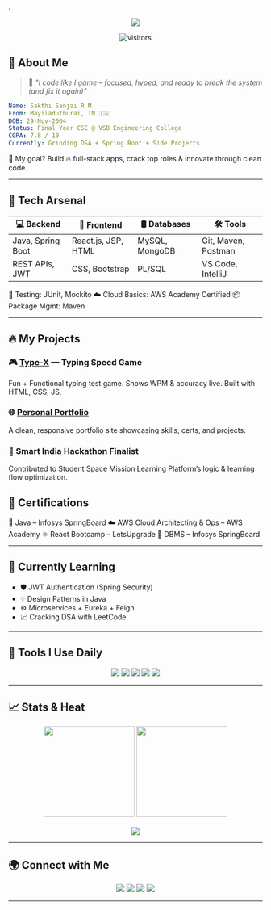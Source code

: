 .



<!-- HEADER: Animated style intro with glass UI vibe -->
<div align="center">

<img src="https://readme-typing-svg.herokuapp.com?font=Fira+Code&size=26&duration=3000&pause=800&color=F7941D&center=true&vCenter=true&width=435&lines=Yo!+I'm+Sakthi+Sanjai+R+M;Final+Year+CSE+Student+%F0%9F%8E%93;Java+Full+Stack+Dev+%F0%9F%94%A5;Problem+Solver+%F0%9F%A7%A0;DSA+Grind+is+Real+%F0%9F%94%AA" />

![visitors](https://komarev.com/ghpvc/?username=SAKTHISANJAIRM&label=PROFILE+VIEWS&color=0e75b6&style=flat)

</div>


## 🌟 About Me

> 💬 *"I code like I game – focused, hyped, and ready to break the system (and fix it again)"*

```yaml
Name: Sakthi Sanjai R M
From: Mayiladuthurai, TN 🇮🇳
DOB: 29-Nov-2004
Status: Final Year CSE @ VSB Engineering College
CGPA: 7.8 / 10
Currently: Grinding DSA + Spring Boot + Side Projects
```

🎯 My goal? Build 🔥 full-stack apps, crack top roles & innovate through clean code.

---
## 🚀 Tech Arsenal

| 💻 Backend        | 🎨 Frontend         | 🛢️ Databases  | 🛠️ Tools           |
| ----------------- | ------------------- | -------------- | ------------------- |
| Java, Spring Boot | React.js, JSP, HTML | MySQL, MongoDB | Git, Maven, Postman |
| REST APIs, JWT    | CSS, Bootstrap      | PL/SQL         | VS Code, IntelliJ   |

🧪 Testing: JUnit, Mockito
☁️ Cloud Basics: AWS Academy Certified
📦 Package Mgmt: Maven

---

## 🔥 My Projects

### 🎮 [Type-X](https://sakthisanjairm.github.io/Type--X/) — Typing Speed Game


Fun + Functional typing test game. Shows WPM & accuracy live. Built with HTML, CSS, JS.


### 🌐 [Personal Portfolio](https://sakthisanjairm.github.io/Portfolio/)


A clean, responsive portfolio site showcasing skills, certs, and projects.




### 🧠 Smart India Hackathon Finalist


Contributed to Student Space Mission Learning Platform’s logic & learning flow optimization.



## 📜 Certifications

🧠 Java – Infosys SpringBoard
☁️ AWS Cloud Architecting & Ops – AWS Academy
⚛️ React Bootcamp – LetsUpgrade
💾 DBMS – Infosys SpringBoard

---

## 🧠 Currently Learning

* 🛡️ JWT Authentication (Spring Security)
* 💡 Design Patterns in Java
* ⚙️ Microservices + Eureka + Feign
* 📈 Cracking DSA with LeetCode

---

## 🧰 Tools I Use Daily

<p align="center">
  <img src="https://img.shields.io/badge/Java-%23ED8B00.svg?style=for-the-badge&logo=openjdk&logoColor=white"/>
  <img src="https://img.shields.io/badge/SpringBoot-%236DB33F.svg?style=for-the-badge&logo=springboot&logoColor=white"/>
  <img src="https://img.shields.io/badge/MySQL-%2300f.svg?style=for-the-badge&logo=mysql&logoColor=white"/>
  <img src="https://img.shields.io/badge/Maven-%23C71A36.svg?style=for-the-badge&logo=apachemaven&logoColor=white"/>
  <img src="https://img.shields.io/badge/Postman-FF6C37?style=for-the-badge&logo=postman&logoColor=white"/>
</p>

---

## 📈 Stats & Heat

<p align="center">
  <img src="https://github-readme-stats.vercel.app/api?username=SAKTHISANJAIRM&show_icons=true&theme=merko" height="180"/>
  <img src="https://github-readme-streak-stats.herokuapp.com?user=SAKTHISANJAIRM&theme=merko" height="180"/>
  <br><br>
  <img src="https://github-readme-activity-graph.vercel.app/graph?username=SAKTHISANJAIRM&theme=react-dark&hide_border=true"/>
</p>

---

## 🌍 Connect with Me

<p align="center">
  <a href="https://www.linkedin.com/in/sakthisanjairm/"><img src="https://img.shields.io/badge/LinkedIn-0077B5.svg?style=for-the-badge&logo=linkedin&logoColor=white"/></a>
  <a href="mailto:sakthisanjairm@gmail.com"><img src="https://img.shields.io/badge/Gmail-D14836.svg?style=for-the-badge&logo=gmail&logoColor=white"/></a>
  <a href="https://leetcode.com/u/SakthiSanjai/"><img src="https://img.shields.io/badge/Leetcode-FFA116?style=for-the-badge&logo=LeetCode&logoColor=black"/></a>
  <a href="https://github.com/SAKTHISANJAIRM"><img src="https://img.shields.io/badge/GitHub-100000?style=for-the-badge&logo=github&logoColor=white"/></a>
</p>

---
